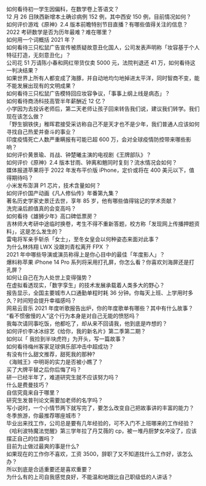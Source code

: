 如何看待初一学生因偏科，在数学卷上答语文？  
12 月 26 日陕西新增本土确诊病例 152 例，其中西安 150 例，目前情况如何？  
如何评价游戏《原神》2.4 版本前瞻特别节目直播？有哪些值得关注的信息？  
2022 考研数学是否为历年最难？难在哪里？  
如何用一个词概括 2021 年？  
如何看待三只松鼠广告宣传被质疑故意丑化国人，公司发表声明称「妆容基于个人特征打造，无刻意丑化」？  
公司花 51 万请陈小春和网红带货仅卖 5000 元，法院判退还 41 万，如何看待这一判决结果？  
如果世界上所有人都变成了海豚，并自动地均匀地掉进太平洋，同时智商不变，能不能发展出现有的文明成果？  
如何看待三只松鼠广告模特回应妆容争议，「事事上纲上线是病态」？  
如何看待商汤科技高管半年薪酬近 12 亿？  
小学因为去投诉老师后，第二天老师让孩子回来转告我们说，建议我们转学。我们现在该怎么做？  
「野生钢铁侠」稚晖君接受采访称自己不是天才也不是少年，我们普通人应该如何寻找自己热爱并奋斗的事业？  
印度疫情死亡人数严重瞒报有可能已超  600 万，会对全球疫情防控带来哪些影响？  
如何评价黄景瑜、肖战、钟楚曦主演的电视剧《王牌部队》？  
如何评价《原神》2.4 版本甘雨、钟离和魈同时复刻？流水情况会如何？  
媒体报道苹果将于 2022 年发布平价版 iPhone，定价或将在 400 美元以下，值得期待吗？  
小米发布澎湃 P1 芯片，技术含量如何？  
如何评价国产动画《凡人修仙传》年番第九集？  
著名历史学家史景迁去世，享年 85 岁，他有哪些值得铭记的学术贡献？  
洗完澡后颜值真的会变高吗？  
如何看待《雄狮少年》高口碑低票房？  
吉林师大考研中途临时换卷，考生不得不重新答题，校方称「发现网上传播押题资料」，这是怎么发生的？  
雷电将军亲手斩杀「女士」，至冬女皇会以何种姿态来面对此事？  
为什么林炜翔 LWX 没跟刘青松离开 FPX ？  
2021 年中哪些导演或演员称得上是你心目中的最佳「年度影人」？  
爆料称苹果 iPhone 14 Pro 系列将采用打孔屏，你怎么看？你喜欢刘海屏还是打孔屏？  
如何让自己在为人处世上变得强势？  
在虚拟看透现实，「数字孪生」的技术发展承载着人类多大的野心？  
报告显示，全国主要城市人口通勤单程时耗 36 分钟。你每天上班、上学用时多久？时间短会提升幸福感吗？  
网易云音乐 2021 年度听歌报告出炉，你的年度歌单有哪些？其中有什么故事？  
“看不惯傲慢的人”这个行为本身是对自己无能的愤怒吗？  
我每次请同事吃饭，他都吃了，却从来不回请我，他到底是咋想的？  
如何评价李冰冰综艺《给你，我的新名片》第二季第二期？  
如何以「 我捡到半块虎符」为开头，写一篇故事？  
如何看待梅州客家足球俱乐部冲击中超成功？  
有没有什么甜文推荐，甜死我的那种?  
《海贼王》中明哥的实力是否被小瞧了？  
买了大牌平替之后你后悔了吗？  
研一已经半年了，难道研究生就不应该努力吗？  
什么是费曼技巧？  
自信究竟来自于哪里？  
研究生发普刊论文需要加老师的名字吗？  
写小说时，一个小情节两下就写完了，要怎么改变自己把故事讲的丰富的能力？  
冬季旅游，你最推荐哪座城市？  
毕业出来找工作，公司总是要有几年经验的，可不入门不上班哪来的工作经验？  
《哈利波特魔法觉醒》第三学年拉了丹艾薇的 cp，被一堆丹厨梦女冲没了，应该摆正自己的位置吗？  
目前为止做过最爽的事是什么?  
如果现在的工作你不喜欢，工资 3500，辞职了又不知道找什么工作好，该怎么办？  
所以到底是合适重要还是喜欢重要？  
为什么有的上司自我感觉良好，不能温和地跟比自己职级低的人讲话？  
